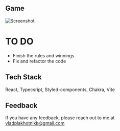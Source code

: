 ## Game

![Screenshot](https://snipboard.io/1bDTIy.jpg)

# TO DO

- Finish the rules and winnings
- Fix and refactor the code

## Tech Stack

React, Typecsript, Styled-components, Chakra, Vite

## Feedback

If you have any feedback, please reach out to me at vladplakhotnikk@gmail.com

